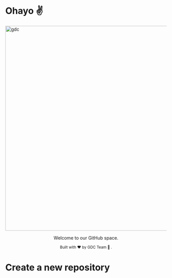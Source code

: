 # Ohayo ✌️

<img width="640" alt="gdc" src=".github/profile/img/gdc_github.15.640.gif">

<dl>
	<p align="center">
		Welcome to our GitHub space.
	</p>
  
</dl>

<div align="center">
	<sub>Built with ❤️ by GDC Team 🦄 .</sub>
</div>


# Create a new repository

<!-- If you need to create a new Terraform repository for a customer or a project, follow these steps :

- Create a new repository with and select the correct template according the Cloud Provider you need : Azure or AWS. You can also open the repository template and click on Use this template

- Define its name, but follow this convention : customer-project-[sub-project/extra-string]. If it is an internal project, set customer to teamwork. The objective of the convention is to let repositories owners the choice to create multiple repositories for a project or aggregate then under a single repository : For a project, you can have an environment by repository or create all your environment under one repository. It also makes easier to seek for all project for a specific customer. Here are some valids examples :
  - teamwork-app1
  - mycustomerA-landing-zone-network
  - mycustomerB-sap-dev

- Create it and then follow the template rules that are describe in your new project README.md file : you will setup branch rules and environment variables. -->
